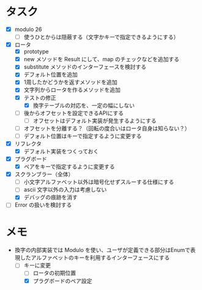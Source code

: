 # タスク

- [x] modulo 26 
  - [ ] 使うひとからは隠蔽する（文字かキーで指定できるようにする）
- [x] ロータ
  - [x] prototype
  - [x] new メソッドを Result にして、map のチェックなどを追加する
  - [x] substitute メソッドのインターフェースを検討する
  - [x] デフォルト位置を追加
  - [x] 1周したかどうかを返すメソッドを追加
  - [x] 文字列からロータを作るメソッドを追加
  - [x] テストの修正
    - [x] 換字テーブルの対応を、一定の幅にしない
  - [ ] 後からオフセットを設定できるAPIにする
    - [ ] オフセットはデフォルト実装が発生するようにする
  - [ ] オフセットを分離する？（回転の度合いはロータ自身は知らない？）
  - [ ] デフォルト位置はキーで指定するように変更する
- [x] リフレクタ
  - [x] デフォルト実装をつくっておく
- [x] プラグボード
  - [x] ペアをキーで指定するように変更する

- [x] スクランブラー（全体）
  - [ ] 小文字アルファベット以外は暗号化せずスルーする仕様にする
  - [ ] ascii 文字以外の入力は考慮しない
  - [x] デバッグの痕跡を消す

- [ ] Error の扱いを検討する

# メモ
- 換字の内部実装では Modulo を使い、ユーザが定義できる部分はEnumで表現したアルファベットのキーを利用するインターフェースにする
  - [ ] キーに変更
    - [ ] ロータの初期位置
    - [x] プラグボードのペア設定
